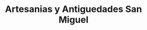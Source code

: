 ---
title: "Artesanias y Antiguedades San Miguel"
url: /antigua-guatemala/artesanias-y-antiguedades-san-miguel/
shop: regalo
---
